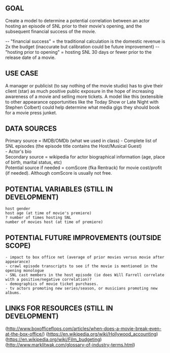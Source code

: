 ## GOAL
Create a model to determine a potential correlation between an actor hosting an episode of SNL prior to their movie's opening, and the subsequent financial success of the movie.

-- "financial success" = the traditional calculation is the domestic revenue is 2x the budget (inaccurate but calibration could be future improvement)
-- "hosting prior to opening" = hosting SNL 30 days or fewer prior to the release date of a movie.

## USE CASE 
A manager or publicist (to say nothing of the movie studio) has to give their client (star) as much positive public exposure in the hope of increasing awareness of a movie and selling more tickets. A model like this (extensible to other appearance opportunities like the Today Show or Late Night with Stephen Colbert) could help determine what media gigs they should book for a movie press junket.


## DATA SOURCES
Primary source = IMDB/OMDb (what we used in class) 
	- Complete list of SNL episodes (the episode title contains the Host/Musical Guest)  
	- Actor's bio  
Secondary source = wikipedia for actor biographical information (age, place of birth, marital status, etc)  
Potential source if needed = comScore (fka Rentrack) for movie cost/profit (if needed). Although comScore is usually not free.  


## POTENTIAL VARIABLES (STILL IN DEVELOPMENT)
	host gender
	host age (at time of movie's premiere)
	? number of times hosting SNL
	number of movies host (at time of premiere)
	
	
## POTENTIAL FUTURE IMPROVEMENTS (OUTSIDE SCOPE)
	- impact to box office net (average of prior movies versus movie after appearance)
	- crawl episode transcripts to see if the movie is mentioned in the opening monologue
	- SNL cast members in the host episode (ie does Will Farrell correlate with a positive/negative correlation)?
	- demographics of movie ticket purchases.
	- tv actors promoting new series/season, or musicians promoting new albums.



## LINKS FOR RESOURCES (STILL IN DEVELOPMENT)
(http://www.boxofficeflops.com/articles/when-does-a-movie-break-even-at-the-box-office/)
(https://en.wikipedia.org/wiki/Hollywood_accounting)
(https://en.wikipedia.org/wiki/Film_budgeting)
(http://www.marklitwak.com/glossary-of-industry-terms.html)









